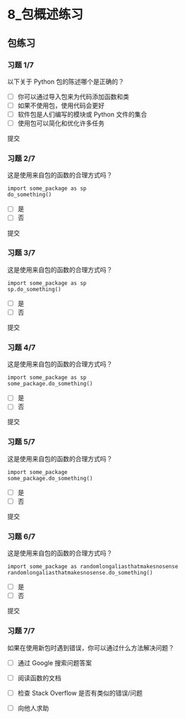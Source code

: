 # 8_包概述练习

## 包练习

### 习题 1/7

以下关于 Python 包的陈述哪个是正确的？

- [ ] 你可以通过导入包来为代码添加函数和类
- [ ] 如果不使用包，使用代码会更好
- [ ] 软件包是人们编写的模块或 Python 文件的集合
- [ ] 使用包可以简化和优化许多任务

提交

### 习题 2/7

这是使用来自包的函数的合理方式吗？

```
import some_package as sp
do_something()
```

- [ ] 是
- [ ] 否

提交

### 习题 3/7

这是使用来自包的函数的合理方式吗？

```
import some_package as sp
sp.do_something()
```

- [ ] 是
- [ ] 否

提交

### 习题 4/7

这是使用来自包的函数的合理方式吗？

```
import some_package as sp
some_package.do_something()
```

- [ ] 是
- [ ] 否

提交

### 习题 5/7

这是使用来自包的函数的合理方式吗？

```
import some_package
some_package.do_something()
```

- [ ] 是
- [ ] 否

提交

### 习题 6/7

这是使用来自包的函数的合理方式吗？

```
import some_package as randomlongaliasthatmakesnosense
randomlongaliasthatmakesnosense.do_something()
```

- [ ] 是
- [ ] 否

提交

### 习题 7/7

如果在使用新包时遇到错误，你可以通过什么方法解决问题？

- [ ] 通过 Google 搜索问题答案
- [ ] 阅读函数的文档
- [ ] 检查 Stack Overflow 是否有类似的错误/问题
- [ ] 向他人求助

 